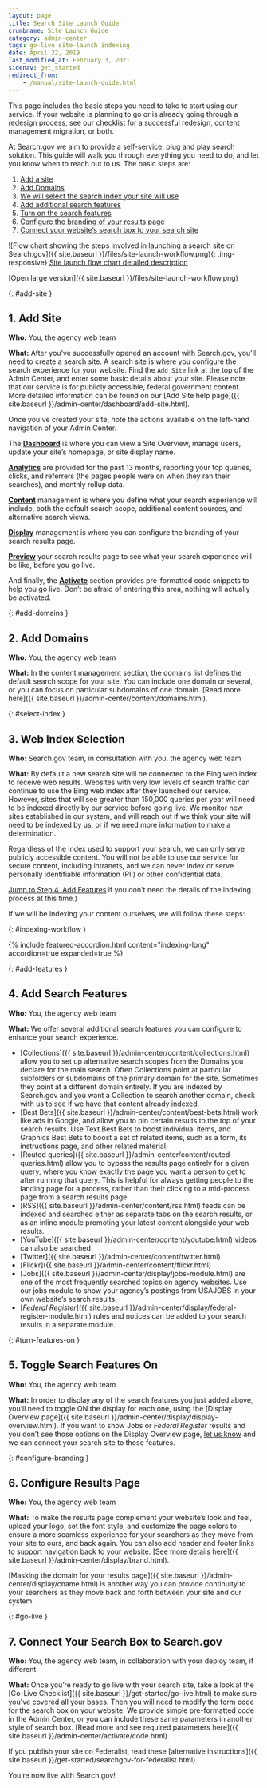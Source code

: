 ```yaml
---
layout: page
title: Search Site Launch Guide
crumbname: Site Launch Guide
category: admin-center
tags: go-live site-launch indexing
date: April 22, 2019
last_modified_at: February 3, 2021
sidenav: get_started
redirect_from:
    - /manual/site-launch-guide.html
---
```


This page includes the basic steps you need to take to start using our service. If your website is planning to go or is already going through a redesign process, see our [checklist]({{site.baseurl}}/indexing/redesign.html) for a successful redesign, content management migration, or both.

At Search.gov we aim to provide a self-service, plug and play search solution. This guide will walk you through everything you need to do, and let you know when to reach out to us. The basic steps are:

1. [Add a site](#add-site)
1. [Add Domains](#add-domains)
1. [We will select the search index your site will use](#select-index)
1. [Add additional search features](#add-features)
1. [Turn on the search features](#turn-features-on)
1. [Configure the branding of your results page](#configure-branding)
1. [Connect your website’s search box to your search site](#go-live)

![Flow chart showing the steps involved in launching a search site on Search.gov]({{ site.baseurl }}/files/site-launch-workflow.png){: .img-responsive}
[Site launch flow chart detailed description](#add-site)

[Open large version]({{ site.baseurl }}/files/site-launch-workflow.png)

{: #add-site }

## 1. Add Site

**Who:**  You, the agency web team

**What:** After you’ve successfully opened an account with Search.gov, you'll need to create a search site. A search site is where you configure the search experience for your website. Find the `Add Site` link at the top of the Admin Center, and enter some basic details about your site. Please note that our service is for publicly accessible, federal government content. More detailed information can be found on our [Add Site help page]({{ site.baseurl }}/admin-center/dashboard/add-site.html). 

Once you've created your site, note the actions available on the left-hand navigation of your Admin Center. 

<i class="icon-dashboard"></i> The **[Dashboard]({{site.baseurl}}/admin-center/dashboard/)** is where you can view a Site Overview, manage users, update your site’s homepage, or site display name. 

<i class="icon-bar-chart"></i> **[Analytics]({{site.baseurl}}/admin-center/analytics/)** are provided for the past 13 months, reporting your top queries, clicks, and referrers (the pages people were on when they ran their searches), and monthly rollup data.

<i class="icon-file"></i> **[Content]({{site.baseurl}}/admin-center/content/)** management is where you define what your search experience will include, both the default search scope, additional content sources, and alternative search views.

<i class="icon-desktop"></i> **[Display]({{site.baseurl}}/admin-center/display/)** management is where you can configure the branding of your search results page.

<i class="icon-eye-open"></i> **[Preview]({{site.baseurl}}/admin-center/preview.html)** your search results page to see what your search experience will be like, before you go live.

<i class="icon-code"></i> And finally, the **[Activate](/admin-center/activate/)** section provides pre-formatted code snippets to help you go live. Don’t be afraid of entering this area, nothing will actually be activated.

{: #add-domains }

## 2. Add Domains

**Who:** You, the agency web team

**What:** In the content management section, the domains list defines the default search scope for your site. You can include one domain or several, or you can focus on particular subdomains of one domain. [Read more here]({{ site.baseurl }}/admin-center/content/domains.html).

{: #select-index }

## 3. Web Index Selection

**Who:** Search.gov team, in consultation with you, the agency web team

**What:** By default a new search site will be connected to the Bing web index to receive web results. Websites with very low levels of search traffic can continue to use the Bing web index after they launched our service. However, sites that will see greater than 150,000 queries per year will need to be indexed directly by our service before going live.  We monitor new sites established in our system, and will reach out if we think your site will need to be indexed by us, or if we need more information to make a determination.

Regardless of the index used to support your search, we can only serve publicly accessible content. You will not be able to use our service for secure content, including intranets, and we can never index or serve personally identifiable information (PII) or other confidential data.

[Jump to Step 4. Add Features](#add-features) if you don't need the details of the indexing process at this time.)

If we will be indexing your content ourselves, we will follow these steps:

{: #indexing-workflow }

{% include featured-accordion.html content="indexing-long" accordion=true expanded=true %}

{: #add-features }

## 4. Add Search Features

**Who:** You, the agency web team

**What:** We offer several additional search features you can configure to enhance your search experience.

* [Collections]({{ site.baseurl }}/admin-center/content/collections.html) allow you to set up alternative search scopes from the Domains you declare for the main search. Often Collections point at particular subfolders or subdomains of the primary domain for the site. Sometimes they point at a different domain entirely. If you are indexed by Search.gov and you want a Collection to search another domain, check with us to see if we have that content already indexed.  
* [Best Bets]({{ site.baseurl }}/admin-center/content/best-bets.html) work like ads in Google, and allow you to pin certain results to the top of your search results. Use Text Best Bets to boost individual items, and Graphics Best Bets to boost a set of related items, such as a form, its instructions page, and other related material.
* [Routed queries]({{ site.baseurl }}/admin-center/content/routed-queries.html) allow you to bypass the results page entirely for a given query, where you know exactly the page you want a person to get to after running that query. This is helpful for always getting people to the landing page for a process, rather than their clicking to a mid-process page from a search results page.
* [RSS]({{ site.baseurl }}/admin-center/content/rss.html) feeds can be indexed and searched either as separate tabs on the search results, or as an inline module promoting your latest content alongside your web results.
* [YouTube]({{ site.baseurl }}/admin-center/content/youtube.html) videos can also be searched
* [Twitter]({{ site.baseurl }}/admin-center/content/twitter.html)    
* [Flickr]({{ site.baseurl }}/admin-center/content/flickr.html)   
* [Jobs]({{ site.baseurl }}/admin-center/display/jobs-module.html) are one of the most frequently searched topics on agency websites. Use our jobs module to show your agency’s postings from USAJOBS in your own website’s search results.
* [_Federal Register_]({{ site.baseurl }}/admin-center/display/federal-register-module.html) rules and notices can be added to your search results in a separate module. 

{: #turn-features-on }

## 5. Toggle Search Features On

**Who:** You, the agency web team

**What:** In order to display any of the search features you just added above, you’ll need to toggle ON the display for each one, using the [Display Overview page]({{ site.baseurl }}/admin-center/display/display-overview.html). If you want to show Jobs or _Federal Register_ results and you don’t see those options on the Display Overview page, [let us know](mailto:search@support.digitalgov.gov) and we can connect your search site to those features.

{: #configure-branding }

## 6. Configure Results Page

**Who:** You, the agency web team

**What:** To make the results page complement your website’s look and feel, upload your logo, set the font style, and customize the page colors to ensure a more seamless experience for your searchers as they move from your site to ours, and back again. You can also add header and footer links to support navigation back to your website. [See more details here]({{ site.baseurl }}/admin-center/display/brand.html). 

[Masking the domain for your results page]({{ site.baseurl }}/admin-center/display/cname.html) is another way you can provide continuity to your searchers as they move back and forth between your site and our system.

{: #go-live }

## 7. Connect Your Search Box to Search.gov

**Who:** You, the agency web team, in collaboration with your deploy team, if different

**What:** Once you’re ready to go live with your search site, take a look at the [Go-Live Checklist]({{ site.baseurl }}/get-started/go-live.html) to make sure you've covered all your bases. Then you will need to modify the form code for the search box on your website. We provide simple pre-formatted code in the Admin Center, or you can include these same parameters in another style of search box. [Read more and see required parameters here]({{ site.baseurl }}/admin-center/activate/code.html). 

If you publish your site on Federalist, read these [alternative instructions]({{ site.baseurl }}/get-started/searchgov-for-federalist.html).

You’re now live with Search.gov!
